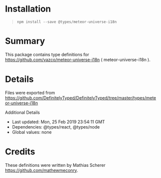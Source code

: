 # Installation
> `npm install --save @types/meteor-universe-i18n`

# Summary
This package contains type definitions for https://github.com/vazco/meteor-universe-i18n ( meteor-universe-i18n ).

# Details
Files were exported from https://github.com/DefinitelyTyped/DefinitelyTyped/tree/master/types/meteor-universe-i18n

Additional Details
 * Last updated: Mon, 25 Feb 2019 23:54:11 GMT
 * Dependencies: @types/react, @types/node
 * Global values: none

# Credits
These definitions were written by Mathias Scherer <https://github.com/mathewmeconry>.
